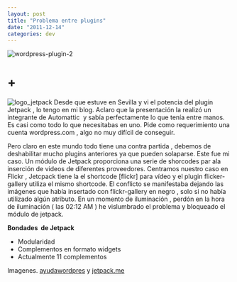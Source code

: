 ```yaml
---
layout: post
title: "Problema entre plugins"
date: "2011-12-14"
categories: dev
---
```


![wordpress-plugin-2](images/6547995255_1738960423_o.jpg)

# **+**

![logo_jetpack](images/6548035973_9a29d321d8_o.png) Desde que estuve en Sevilla y vi el potencia del plugin Jetpack , lo tengo en mi blog. Aclaro que la presentación la realizó un integrante de Automattic  y sabía perfectamente lo que tenía entre manos. Es casi como todo lo que necesitabas en uno. Pide como requerimiento una cuenta wordpress.com , algo no muy difícil de conseguir.

Pero claro en este mundo todo tiene una contra partida , debemos de deshabilitar mucho plugins anteriores ya que pueden solaparse. Este fue mi caso. Un módulo de Jetpack proporciona una serie de shorcodes par ala inserción de videos de diferentes proveedores. Centramos nuestro caso en Flickr , Jetcpack tiene la el shortcode \[flickr\] para vídeo y el plugin flicker-gallery utiliza el mismo shortcode. El conflicto se manifestaba dejando las imágenes que había insertado con flickr-gallery en negro , solo si no había utilizado algún atributo. En un momento de iluminación , perdón en la hora de iluminación ( las 02:12 AM ) he vislumbrado el problema y bloqueado el módulo de jetpack.

**Bondades  de Jetpack**

- Modularidad
- Complementos en formato widgets
- Actualmente 11 complementos

Imagenes. [ayudawordpres](https://ayudawordpress.com/plugin-central-un-tiro-al-suelo-en-instalacion-y-actualizacion-de-plugins/) y [jetpack.me](https://jetpack.me/ "jetpack.me")
